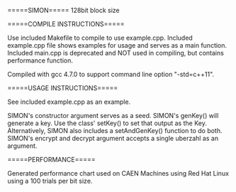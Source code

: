 =====SIMON=====
128bit block size

=====COMPILE INSTRUCTIONS=====

Use included Makefile to compile to use example.cpp.
Included example.cpp file shows examples for usage and serves as a main function.
Included main.cpp is deprecated and NOT used in compiling, but contains performance function.

Compiled with gcc 4.7.0 to support command line option "-std=c++11".

=====USAGE INSTRUCTIONS=====

See included example.cpp as an example.

SIMON's constructor argument serves as a seed.
SIMON's genKey() will generate a key. Use the class' setKey() to set that output as the Key.
Alternatively, SIMON also includes a setAndGenKey() function to do both.
SIMON's encrypt and decrypt argument accepts a single uberzahl as an argument.

=====PERFORMANCE=====

Generated performance chart used on CAEN Machines using Red Hat Linux using a 100 trials per bit size.
